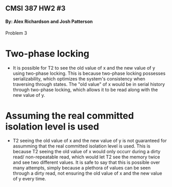 ## CMSI 387 HW2 #3
#### By: Alex Richardson and Josh Patterson

Problem 3
# Two-phase locking
- It is possible for T2 to see the old value of x and the new value of y using two-phase locking.
This is because two-phase locking possesses serializability, which optimizes the system's consistency
when traversing through states. The "old value" of x would be in serial history through two-phase locking,
which allows it to be read along with the new value of y.

# Assuming the real committed isolation level is used
- T2 seeing the old value of x and the new value of y is not guaranteed for assumming that the
real committed isolation level is used. This is because T2 seeing the old value of x would only occurr during
a dirty read/ non-repeatable read, which would let T2 see the memory twice and see two different values.
It is safe to say that this is possible over many attempts, simply because a plethora of values can be
seen through a dirty read, not ensuring the old value of x and the new value of y every time.
